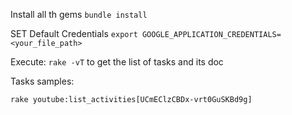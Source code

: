 Install all th gems
`bundle install`

SET Default Credentials
`export GOOGLE_APPLICATION_CREDENTIALS=<your_file_path>`

Execute: `rake -vT` to get the list of tasks and its doc

Tasks samples:
```
rake youtube:list_activities[UCmEClzCBDx-vrt0GuSKBd9g]
```
